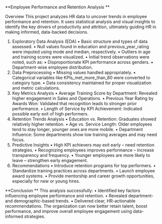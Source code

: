 **Employee Performance and Retention Analysis **

Overview 
This project analyzes HR data to uncover trends in employee performance and retention. It uses statistical analysis and 
visual insights to identify the key drivers of productivity and attrition, ultimately guiding HR in making informed, 
data-backed decisions. 

1. Exploratory Data Analysis (EDA) 
• Basic structure and types of data assessed. 
• Null values found in education and previous_year_rating were imputed using mode and median, respectively. 
• Outliers in age and training scores were visualized. 
• Initial trend observations were noted, such as: 
▪ Disproportionate KPI performance across genders. 
▪ Department-wise employee distribution. 
2. Data Preprocessing 
• Missing values handled appropriately. 
• Categorical variables like KPIs_met_more_than_80 were converted to category type. 
• Data consistency maintained for proper visualization and metric calculations. 
3. Key Metrics Analysis 
• Average Training Score by Department: Revealed higher engagement in Sales and Operations. 
• Previous Year Rating by Awards Won: Validated that recognition leads to stronger prior performance. 
• Length of Service by KPI Achievement: Indicated possible early exit of high performers. 
4. Retention Trends Analysis 
• Education vs. Retention: Graduates showed relatively higher retention. 
• Age vs. Service Length: Older employees tend to stay longer, younger ones are more mobile. 
• Department Influence: Some departments show low training averages and may need focus. 
5. Predictive Insights 
• High KPI achievers may exit early – need retention strategies. 
• Recognizing employees improves performance – increase transparency and frequency. 
• Younger employees are more likely to leave – strengthen early engagement. 
6. Recommendations 
• Introduce retention programs for top performers. 
• Standardize training practices across departments. 
• Launch employee award systems. 
• Provide mentorship and career growth opportunities, especially for new or young hires. 

**Conclusion **
This analysis successfully: 
• Identified key factors influencing employee performance and retention. 
• Revealed department- and demographic-based trends. 
• Delivered clear, HR-actionable recommendations. 
The organization can now better retain talent, boost performance, and improve overall employee engagement using 
data-informed strategies. 
